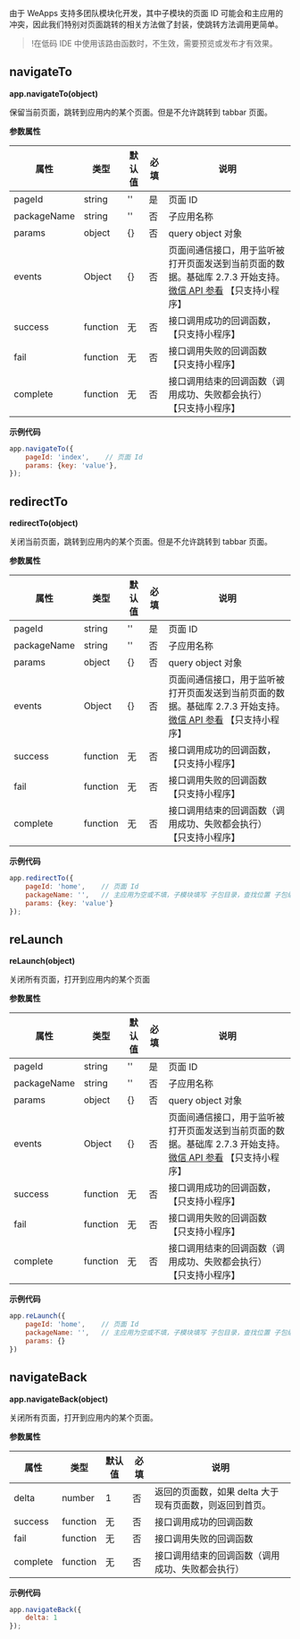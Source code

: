 由于 WeApps 支持多团队模块化开发，其中子模块的页面 ID 可能会和主应用的冲突，因此我们特别对页面跳转的相关方法做了封装，使跳转方法调用更简单。
>!在低码 IDE 中使用该路由函数时，不生效，需要预览或发布才有效果。

## navigateTo[](id:navigateTo)

**app.navigateTo(object)**

保留当前页面，跳转到应用内的某个页面。但是不允许跳转到 tabbar 页面。

**参数属性**

|  属性         | 类型   | 默认值  | 必填  | 说明  |
|  ----        | ----  | ---- | ----  | ---- |
| pageId       | string |  '' | 是    | 页面 ID  |
| packageName  | string |   '' | 否    | 子应用名称  |
| params  | object |   {} | 否    | query object 对象  |
| events       | Object | {}  | 否    | 页面间通信接口，用于监听被打开页面发送到当前页面的数据。基础库 2.7.3 开始支持。[微信 API 参看](https://developers.weixin.qq.com/miniprogram/dev/api/route/wx.navigateTo.html) 【只支持小程序】  |
| success      | function |  无  | 否    | 接口调用成功的回调函数，【只支持小程序】  |
| fail         | function |  无  | 否    | 接口调用失败的回调函数 【只支持小程序】  |
| complete     | function |  无  | 否    | 接口调用结束的回调函数（调用成功、失败都会执行） 【只支持小程序】   |

**示例代码**

```js
app.navigateTo({
    pageId: 'index',    // 页面 Id 
    params: {key: 'value'},
});
```

## redirectTo[](id:redirectTo)

**redirectTo(object)**

关闭当前页面，跳转到应用内的某个页面。但是不允许跳转到 tabbar 页面。

**参数属性**

|  属性         | 类型   | 默认值  | 必填  | 说明  |
|  ----        | ----  | ---- | ----  | ---- |
| pageId       | string |  '' | 是    | 页面 ID  |
| packageName  | string |   '' | 否    | 子应用名称  |
| params  | object |   {} | 否    | query object 对象  |
| events       | Object | {}  | 否    | 页面间通信接口，用于监听被打开页面发送到当前页面的数据。基础库 2.7.3 开始支持。[微信 API 参看](https://developers.weixin.qq.com/miniprogram/dev/api/route/wx.navigateTo.html) 【只支持小程序】  |
| success      | function |  无  | 否    | 接口调用成功的回调函数，【只支持小程序】  |
| fail         | function |  无  | 否    | 接口调用失败的回调函数 【只支持小程序】  |
| complete     | function |  无  | 否    | 接口调用结束的回调函数（调用成功、失败都会执行） 【只支持小程序】   |

**示例代码**

```js
app.redirectTo({
    pageId: 'home',    // 页面 Id 
    packageName: '',   // 主应用为空或不填，子模块填写 子包目录，查找位置 子包编辑器 --- 页面 --- 子包目录
    params: {key: 'value'}
});
```

## reLaunch[](id:reLaunch)

**reLaunch(object)**

关闭所有页面，打开到应用内的某个页面

**参数属性**

|  属性         | 类型   | 默认值  | 必填  | 说明  |
|  ----        | ----  | ---- | ----  | ---- |
| pageId       | string |  '' | 是    | 页面 ID  |
| packageName  | string |   '' | 否    | 子应用名称  |
| params  | object |   {} | 否    | query object 对象  |
| events       | Object | {}  | 否    | 页面间通信接口，用于监听被打开页面发送到当前页面的数据。基础库 2.7.3 开始支持。[微信 API 参看](https://developers.weixin.qq.com/miniprogram/dev/api/route/wx.navigateTo.html) 【只支持小程序】  |
| success      | function |  无  | 否    | 接口调用成功的回调函数，【只支持小程序】  |
| fail         | function |  无  | 否    | 接口调用失败的回调函数 【只支持小程序】  |
| complete     | function |  无  | 否    | 接口调用结束的回调函数（调用成功、失败都会执行） 【只支持小程序】   |

**示例代码**

```js
app.reLaunch({
    pageId: 'home',    // 页面 Id 
    packageName: '',   // 主应用为空或不填，子模块填写 子包目录，查找位置 子包编辑器 --- 页面 --- 子包目录
    params: {}
})
```

## navigateBack[](id:navigateBack)

**app.navigateBack(object)**

关闭所有页面，打开到应用内的某个页面。

**参数属性**

| 属性   | 类型   | 默认值 | 必填 | 说明                                                  |
| -------- | -------- | ------ | ---- | ------------------------------------------------------- |
| delta    | number   | 1      | 否  | 返回的页面数，如果 delta 大于现有页面数，则返回到首页。 |
| success  | function |    无    | 否  | 接口调用成功的回调函数                       |
| fail     | function |     无   | 否  | 接口调用失败的回调函数                       |
| complete | function |    无    | 否  | 接口调用结束的回调函数（调用成功、失败都会执行） |

**示例代码**

```js
app.navigateBack({
    delta: 1
});
```
